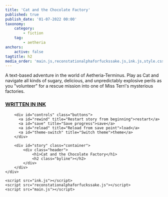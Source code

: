 ```yaml
---
title: 'Cat and the Chocolate Factory'
published: true
publish_date: '01-07-2022 00:00'
taxonomy:
    category:
        - fiction
    tag:
        - aetheria
anchors:
    active: false
tagtitle: h2
media_order: 'main.js,reconstationalphaforfuckssake.js,ink.js,style.css'
---
```


A text-based adventure in the world of Aetheria-Terminus. Play as Cat and navigate all kinds of sugary, delicious, and unpredictably explosive perils as you "volunteer" for a rescue mission into one of Miss Terri's mysterious factories. 

<body>
    <link rel="stylesheet" href="style.css">
    <div class="outerContainer">
        <h3 class="written-in-ink"><a href="https://www.inklestudios.com/ink">WRITTEN IN INK</a></h3>

        <div id="controls" class="buttons">
          <a id="rewind" title="Restart story from beginning">restart</a>
          <a id="save" title="Save progress">save</a>
          <a id="reload" title="Reload from save point">load</a>
          <a id="theme-switch" title="Switch theme">theme</a>
        </div>

        <div id="story" class="container">
            <div class="header">
                <h1>Cat and the Chocolate Factory</h1>
                <h2 class="byline"></h2>
            </div>
        </div>
    </div>

    <script src="ink.js"></script>
    <script src="reconstationalphaforfuckssake.js"></script>
    <script src="main.js"></script>
</body>
